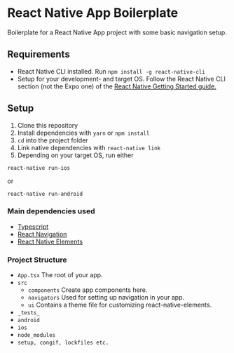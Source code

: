 # React Native App Boilerplate

Boilerplate for a React Native App project with some basic navigation setup.

## Requirements

- React Native CLI installed. Run `npm install -g react-native-cli`
- Setup for your development- and target OS. Follow the React Native CLI section (not the Expo one) of the [React Native Getting Started guide.](https://facebook.github.io/react-native/docs/getting-started.html)

## Setup

1. Clone this repository
2. Install dependencies with `yarn` or `npm install`
3. `cd` into the project folder
4. Link native dependencies with `react-native link`
5. Depending on your target OS, run either

```
react-native run-ios
```

or

```
react-native run-android
```

### Main dependencies used

- [Typescript](https://www.npmjs.com/package/typescript)
- [React Navigation](https://reactnavigation.org/en/)
- [React Native Elements](https://react-native-training.github.io/react-native-elements/)

### Project Structure

- `App.tsx` The root of your app.
- `src`
  - `components` Create app components here.
  - `navigators` Used for setting up navigation in your app.
  - `ui` Contains a theme file for customizing react-native-elements.
- `_tests_`
- `android`
- `ios`
- `node_modules`
- `setup, congif, lockfiles etc.`
